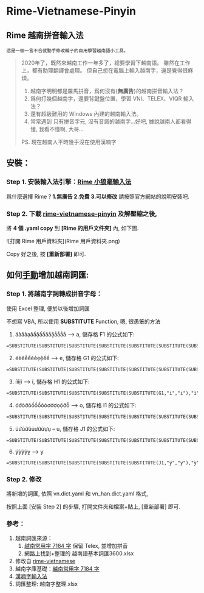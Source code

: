 # Rime-Vietnamese-Pinyin

## Rime 越南拼音輸入法

`這是一個一言不合就動手修改輪子的自用學習越南語小工具。`



> 2020年了，既然來越南工作一年多了，總要學習下越南語。
> 雖然在工作上，都有助理翻譯會處理。
> 但自己想在電腦上輸入越南字，還是覺得很麻煩。
> 1. 越南字明明都是羅馬拼音，爲何沒有{**無廣告**}的越南拼音輸入法？
> 2. 爲何打幾個越南字，還要背鍵盤位置，學習 VNI、TELEX、VIQR 輸入法？
> 3. 還有超級難用的 Windows 內建的越南輸入法。
> 4. 常常遇到 只有拼音字元, 沒有音調的越南字...好吧, 據說越南人都看得懂, 我看不懂啊, 大哥...
>
> PS. 現在越南人平時幾乎沒在使用漢喃字 
>

## 安裝：

### Step 1. 安裝輸入法引擎：[Rime 小狼毫輸入法](https://rime.im/)

   爲什麼選擇 Rime ? **1.無廣告 2.免費 3.可以修改**
   請按照官方網站的說明安裝吧.

### Step 2. 下載 [rime-vietnamese-pinyin](https://github.com/JaplinChen/rime-vietnamese-pinyin) 及解壓縮之後, 

   將 **4 個 .yaml copy** 到 **[Rime 的用戶文件夾]** 內, 如下圖.

   ![打開 Rime 用戶資料夾](Rime 用戶資料夾.png)

   Copy 好之後, 按 **[重新部署]** 即可.



## 如何<u>手動</u>增加越南詞匯:



### Step 1. 將越南字詞轉成拼音字母：

   使用 Excel 整理, 便於以後增加詞匯

   不想寫 VBA, 所以使用 **SUBSTITUTE** Function, 嗯, 很愚笨的方法

   1. áàãảạâẩậấầăắặẳẫẵằ –> a,  儲存格 F1 的公式如下:

   ```
   =SUBSTITUTE(SUBSTITUTE(SUBSTITUTE(SUBSTITUTE(SUBSTITUTE(SUBSTITUTE(SUBSTITUTE(SUBSTITUTE(SUBSTITUTE(SUBSTITUTE(SUBSTITUTE(SUBSTITUTE(SUBSTITUTE(SUBSTITUTE(SUBSTITUTE(SUBSTITUTE(SUBSTITUTE(A1,"á","a"),"à","a"),"ã","a"),"ả","a"),"ạ","a"),"â","a"),"ẩ","a"),"ậ","a"),"ấ","a"),"ầ","a"),"ă","a"),"ắ","a"),"ặ","a"),"ẳ","a"),"ẫ","a"),"ẵ","a"),"ằ","a")
   ```

   2. éèêễểẽẻẹệếề –> e,  儲存格 G1 的公式如下:

   ```
   =SUBSTITUTE(SUBSTITUTE(SUBSTITUTE(SUBSTITUTE(SUBSTITUTE(SUBSTITUTE(SUBSTITUTE(SUBSTITUTE(SUBSTITUTE(SUBSTITUTE(SUBSTITUTE(F1,"é","e"),"è","e"),"ê","e"),"ễ","e"),"ể","e"),"ẽ","e"),"ẻ","e"),"ẹ","e"),"ệ","e"),"ế","e"),"ề","e")
   ```

   3. íìỉịĩ –> i,  儲存格 H1 的公式如下:

   ```
   =SUBSTITUTE(SUBSTITUTE(SUBSTITUTE(SUBSTITUTE(SUBSTITUTE(G1,"í","i"),"ì","i"),"ỉ","i"),"ị","i"),"ĩ","i")
   ```

   4. óớòờôốồổõỏơởợọộỡỗ –> o,  儲存格 I1 的公式如下:

   ```
   =SUBSTITUTE(SUBSTITUTE(SUBSTITUTE(SUBSTITUTE(SUBSTITUTE(SUBSTITUTE(SUBSTITUTE(SUBSTITUTE(SUBSTITUTE(SUBSTITUTE(SUBSTITUTE(SUBSTITUTE(SUBSTITUTE(SUBSTITUTE(SUBSTITUTE(SUBSTITUTE(SUBSTITUTE(H1,"ó","o"),"ớ","o"),"ò","o"),"ờ","o"),"ô","o"),"ố","o"),"ồ","o"),"ổ","o"),"õ","o"),"ỏ","o"),"ơ","o"),"ở","o"),"ợ","o"),"ọ","o"),"ộ","o"),"ỡ","o"),"ỗ","o")
   ```

   5. úứùừũủưữửựụ – u,  儲存格 J1 的公式如下:

   ```
   =SUBSTITUTE(SUBSTITUTE(SUBSTITUTE(SUBSTITUTE(SUBSTITUTE(SUBSTITUTE(SUBSTITUTE(SUBSTITUTE(SUBSTITUTE(SUBSTITUTE(SUBSTITUTE(I1,"ú","u"),"ứ","u"),"ù","u"),"ừ","u"),"ũ","u"),"ủ","u"),"ư","u"),"ữ","u"),"ử","u"),"ự","u"),"ụ","u")
   ```

   6. ýỳỹỷỵ –> y

   ```
   =SUBSTITUTE(SUBSTITUTE(SUBSTITUTE(SUBSTITUTE(SUBSTITUTE(J1,"ý","y"),"ỳ","y"),"ỹ","y"),"ỷ","y"),"ỵ","y")
   ```

   

### Step 2. 修改

   將新增的詞匯, 依照 vn.dict.yaml 和 vn_han.dict.yaml 格式, 

   按照上面 [安裝 Step 2] 的步驟, 打開文件夾和檔案+貼上, [重新部署] 即可.



### 參考：

1. 越南詞匯來源：
   1. [越南常用字 7184 字](https://gist.github.com/hieuthi/1f5d80fca871f3642f61f7e3de883f3a) 保留 Telex, 並增加拼音
   2. 網路上找到+整理的 越南語基本詞匯3600.xlsx
2. 修改自 [rime-vietnamese](https://github.com/gkovacs/rime-vietnamese)
3. 越南字庫基礎：[越南常用字 7184 字](https://gist.github.com/hieuthi/1f5d80fca871f3642f61f7e3de883f3a)
4. [漢喃字輸入法](https://chinese.com.vn/phan-mem-viet-chu-han-nom-weasel-hannom-mien-phi.html)
5. 詞匯整理: 越南字整理.xlsx
